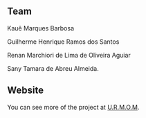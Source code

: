## Team
Kauê Marques Barbosa

Guilherme Henrique Ramos dos Santos

Renan Marchiori de Lima de Oliveira Aguiar

Sany Tamara de Abreu Almeida.

## Website
You can see more of the project at [U.R.M.O.M](https://urmomsa.wordpress.com/).
